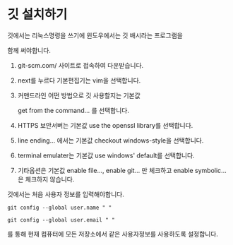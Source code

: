 # 깃 설치하기

깃에서는 리눅스명령을 쓰기에 윈도우에서는 깃 배시라는 프로그램을

함께 써야합니다.

1. git-scm.com/ 사이트로 접속하여 다운받습니다.

2. next를 누르다 기본편집기는 vim을 선택합니다.

3. 커맨드라인 어떤 방법으로 깃 사용할지는 기본값

   get from the command... 를 선택합니다.

4. HTTPS 보안서버는 기본값 use the openssl library를 선택합니다.

5. line ending... 에서는 기본값 checkout windows-style을 선택합니다.

6. terminal emulater는 기본값 use windows' default를 선택합니다.

7. 기타옵션은 기본값 enable file..., enable git... 만 체크하고 enable symbolic...은 체크하지 않습니다.  

깃에서는 처음 사용자 정보를 입력해야합니다. 

`git config --global user.name " "`

`git config --global user.email " "` 

를 통해 현재 컴퓨터에 모든 저장소에서 같은 사용자정보를 사용하도록 설정합니다.
